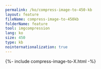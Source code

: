 ```yaml
---
permalink: /ko/compress-image-to-450-kb
layout: feature
fileName: compress-image-to-450kb
folderName: feature
tool: imgcompression
lang: ko
size: 450
type: kb
nointernationalization: true
---
```

{%- include compress-image-to-X.html -%}       
